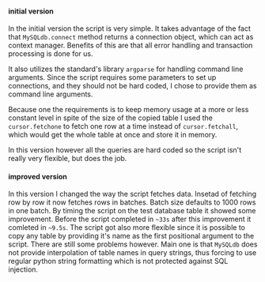 #### initial version

In the initial version the script is very simple.
It takes advantage of the fact that `MySQLdb.connect` method returns a connection object, which can act as context manager.
Benefits of this are that all error handling and transaction processing is done for us.

It also utilizes the standard's library `argparse` for handling command line arguments.
Since the script requires some parameters to set up connections, and they should not be hard coded, I chose to provide them as command line arguments.

Because one the requirements is to keep memory usage at a more or less constant level in spite of the size of the copied table I used the `cursor.fetchone`
to fetch one row at a time instead of `cursor.fetchall`, which would get the whole table at once and store it in memory.

In this version however all the queries are hard coded so the script isn't really very flexible, but does the job.

#### improved version

In this version I changed the way the script fetches data.
Insetad of fetching row by row it now fetches rows in batches. Batch size defaults to 1000 rows in one batch.
By timing the script on the test database table it showed some improvement.
Before the script completed in `~33s` after this improvement it comleted in `~9.5s`.
The script got also more flexible since it is possible to copy any table by providing it's name as the first positional argument to the script.
There are still some problems however. Main one is that `MySQLdb` does not provide interpolation of table names in query strings, thus forcing to use regular python string formatting which is not protected against SQL injection.
